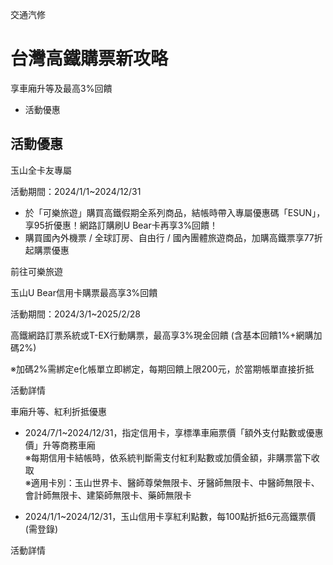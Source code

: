 交通汽修

# 台灣高鐵購票新攻略  

享車廂升等及最高3%回饋

  * 活動優惠

## 活動優惠

玉山全卡友專屬

活動期間：2024/1/1~2024/12/31

  * 於「可樂旅遊」購買高鐵假期全系列商品，結帳時帶入專屬優惠碼「ESUN」，享95折優惠！網路訂購刷U Bear卡再享3%回饋！
  * 購買國內外機票 / 全球訂房、自由行 / 國內團體旅遊商品，加購高鐵票享77折起購票優惠

  

前往可樂旅遊

玉山U Bear信用卡購票最高享3%回饋

活動期間：2024/3/1~2025/2/28

高鐵網路訂票系統或T-EX行動購票，最高享3%現金回饋 (含基本回饋1%+網購加碼2%)

※加碼2%需綁定e化帳單立即綁定，每期回饋上限200元，於當期帳單直接折抵

活動詳情

車廂升等、紅利折抵優惠

  * 2024/7/1~2024/12/31，指定信用卡，享標準車廂票價「額外支付點數或優惠價」升等商務車廂  
※每期信用卡結帳時，依系統判斷需支付紅利點數或加價金額，非購票當下收取  
※適用卡別：玉山世界卡、醫師尊榮無限卡、牙醫師無限卡、中醫師無限卡、會計師無限卡、建築師無限卡、藥師無限卡

  * 2024/1/1~2024/12/31，玉山信用卡享紅利點數，每100點折抵6元高鐵票價 (需登錄)

  

活動詳情


